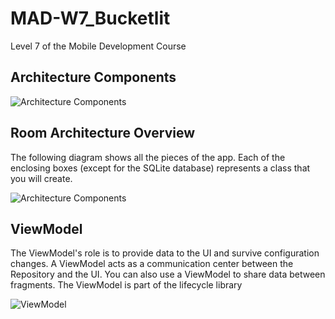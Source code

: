 # MAD-W7_Bucketlit
Level 7 of the Mobile Development Course


## Architecture Components

![Architecture Components](https://codelabs.developers.google.com/codelabs/android-room-with-a-view/img/3840395bfb3980b8.png "Architecture Components")

## Room Architecture Overview

The following diagram shows all the pieces of the app. Each of the enclosing boxes (except for the SQLite database) represents a class that you will create.

![Architecture Components](https://codelabs.developers.google.com/codelabs/android-room-with-a-view/img/cc45ecfbf5889f07.png
"Architecture Components")

## ViewModel

The ViewModel's role is to provide data to the UI and survive configuration changes. A ViewModel acts as a communication center between the Repository and the UI. You can also use a ViewModel to share data between fragments. The ViewModel is part of the lifecycle library

![ViewModel](https://codelabs.developers.google.com/codelabs/android-room-with-a-view/img/bf0bd4653123a39c.png
"ViewModel")